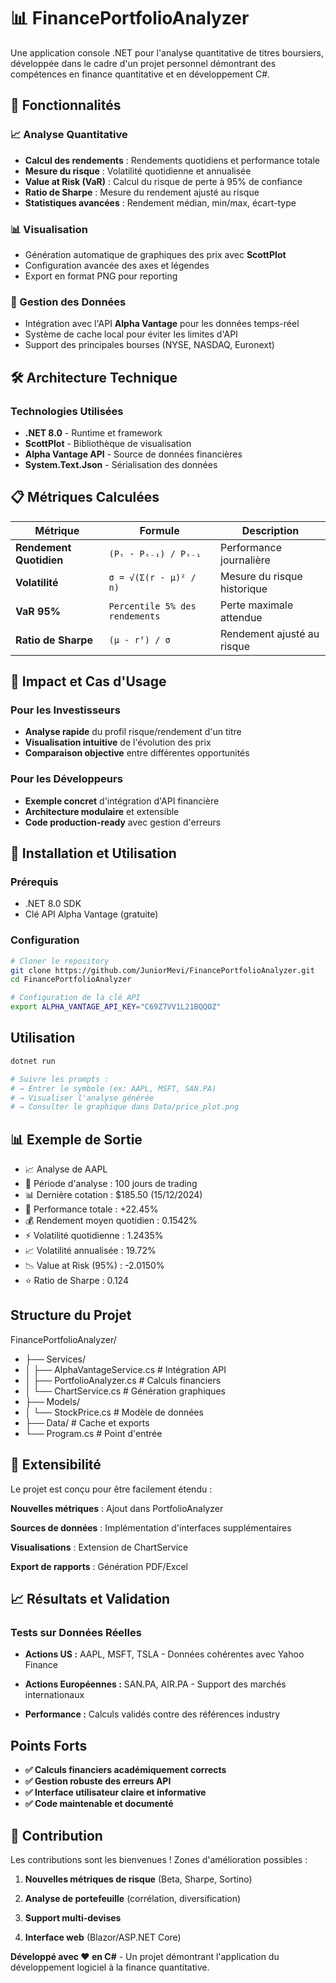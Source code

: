 # 📊 FinancePortfolioAnalyzer

Une application console .NET pour l'analyse quantitative de titres boursiers, développée dans le cadre d'un projet personnel démontrant des compétences en finance quantitative et en développement C#.

## 🚀 Fonctionnalités

### 📈 Analyse Quantitative
- **Calcul des rendements** : Rendements quotidiens et performance totale
- **Mesure du risque** : Volatilité quotidienne et annualisée
- **Value at Risk (VaR)** : Calcul du risque de perte à 95% de confiance
- **Ratio de Sharpe** : Mesure du rendement ajusté au risque
- **Statistiques avancées** : Rendement médian, min/max, écart-type

### 📊 Visualisation
- Génération automatique de graphiques des prix avec **ScottPlot**
- Configuration avancée des axes et légendes
- Export en format PNG pour reporting

### 💾 Gestion des Données
- Intégration avec l'API **Alpha Vantage** pour les données temps-réel
- Système de cache local pour éviter les limites d'API
- Support des principales bourses (NYSE, NASDAQ, Euronext)

## 🛠️ Architecture Technique

### Technologies Utilisées
- **.NET 8.0** - Runtime et framework
- **ScottPlot** - Bibliothèque de visualisation
- **Alpha Vantage API** - Source de données financières
- **System.Text.Json** - Sérialisation des données

## 📋 Métriques Calculées

| Métrique | Formule | Description |
|----------|---------|-------------|
| **Rendement Quotidien** | `(Pₜ - Pₜ₋₁) / Pₜ₋₁` | Performance journalière |
| **Volatilité** | `σ = √(Σ(r - μ)² / n)` | Mesure du risque historique |
| **VaR 95%** | `Percentile 5% des rendements` | Perte maximale attendue |
| **Ratio de Sharpe** | `(μ - rᶠ) / σ` | Rendement ajusté au risque |

## 🎯 Impact et Cas d'Usage

### Pour les Investisseurs
- **Analyse rapide** du profil risque/rendement d'un titre
- **Visualisation intuitive** de l'évolution des prix
- **Comparaison objective** entre différentes opportunités

### Pour les Développeurs
- **Exemple concret** d'intégration d'API financière
- **Architecture modulaire** et extensible
- **Code production-ready** avec gestion d'erreurs

## 🚀 Installation et Utilisation

### Prérequis
- .NET 8.0 SDK
- Clé API Alpha Vantage (gratuite)

### Configuration
```bash
# Cloner le repository
git clone https://github.com/JuniorMevi/FinancePortfolioAnalyzer.git
cd FinancePortfolioAnalyzer

# Configuration de la clé API
export ALPHA_VANTAGE_API_KEY="C69Z7VV1L21BQQOZ"
```

## Utilisation
```bash
dotnet run

# Suivre les prompts :
# → Entrer le symbole (ex: AAPL, MSFT, SAN.PA)
# → Visualiser l'analyse générée
# → Consulter le graphique dans Data/price_plot.png
```
## 📊 Exemple de Sortie
- 📈 Analyse de AAPL
- 📅 Période d'analyse : 100 jours de trading
- 📊 Dernière cotation : $185.50 (15/12/2024)
- 🚀 Performance totale : +22.45%
- 💰 Rendement moyen quotidien : 0.1542%
- ⚡ Volatilité quotidienne : 1.2435%
- 📈 Volatilité annualisée : 19.72%
- 📉 Value at Risk (95%) : -2.0150%
- ⭐ Ratio de Sharpe : 0.124

## Structure du Projet
FinancePortfolioAnalyzer/
- ├── Services/
- │   ├── AlphaVantageService.cs    # Intégration API
- │   ├── PortfolioAnalyzer.cs      # Calculs financiers
- │   └── ChartService.cs           # Génération graphiques
- ├── Models/
- │   └── StockPrice.cs            # Modèle de données
- ├── Data/                        # Cache et exports
- └── Program.cs                   # Point d'entrée

## 🔧 Extensibilité
Le projet est conçu pour être facilement étendu :

**Nouvelles métriques** : Ajout dans PortfolioAnalyzer

**Sources de données** : Implémentation d'interfaces supplémentaires

**Visualisations** : Extension de ChartService

**Export de rapports** : Génération PDF/Excel

## 📈 Résultats et Validation
### Tests sur Données Réelles
- **Actions US :** AAPL, MSFT, TSLA - Données cohérentes avec Yahoo Finance

- **Actions Européennes :** SAN.PA, AIR.PA - Support des marchés internationaux

- **Performance :** Calculs validés contre des références industry

## Points Forts
- **✅ Calculs financiers académiquement corrects**
- **✅ Gestion robuste des erreurs API**
- **✅ Interface utilisateur claire et informative**
- **✅ Code maintenable et documenté**

## 🤝 Contribution
Les contributions sont les bienvenues ! Zones d'amélioration possibles :

1. **Nouvelles métriques de risque** (Beta, Sharpe, Sortino)

2. **Analyse de portefeuille** (corrélation, diversification)

3. **Support multi-devises**

4. **Interface web** (Blazor/ASP.NET Core)


**Développé avec ❤️ en C#** - Un projet démontrant l'application du développement logiciel à la finance quantitative.

